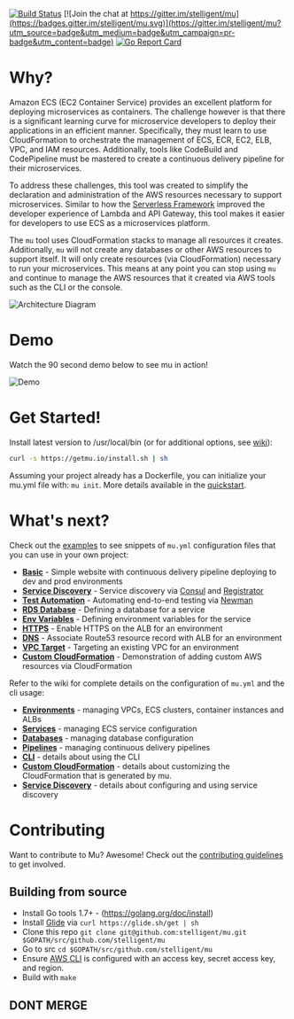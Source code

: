 [![Build Status](https://circleci.com/gh/stelligent/mu.svg?style=shield)](https://circleci.com/gh/stelligent/mu) [![Join the chat at https://gitter.im/stelligent/mu](https://badges.gitter.im/stelligent/mu.svg)](https://gitter.im/stelligent/mu?utm_source=badge&utm_medium=badge&utm_campaign=pr-badge&utm_content=badge) [![Go Report Card](https://goreportcard.com/badge/github.com/stelligent/mu)](https://goreportcard.com/report/github.com/stelligent/mu)


# Why?
Amazon ECS (EC2 Container Service) provides an excellent platform for deploying microservices as containers.  The challenge however is that there is a significant learning curve for microservice developers to deploy their applications in an efficient manner.  Specifically, they must learn to use CloudFormation to orchestrate the management of ECS, ECR, EC2, ELB, VPC, and IAM resources.  Additionally, tools like CodeBuild and CodePipeline must be mastered to create a continuous delivery pipeline for their microservices.

To address these challenges, this tool was created to simplify the declaration and administration of the AWS resources necessary to support microservices.  Similar to how the [Serverless Framework](https://serverless.com/) improved the developer experience of Lambda and API Gateway, this tool makes it easier for developers to use ECS as a microservices platform.

The `mu` tool uses CloudFormation stacks to manage all resources it creates.  Additionally, `mu` will not create any databases or other AWS resources to support itself.  It will only create resources (via CloudFormation) necessary to run your microservices.  This means at any point you can stop using `mu` and continue to manage the AWS resources that it created via AWS tools such as the CLI or the console.

![Architecture Diagram](https://github.com/stelligent/mu/wiki/img/mu-architecture.gif)

# Demo
Watch the 90 second demo below to see mu in action!

![Demo](https://github.com/stelligent/mu/wiki/quickstart/mu-quickstart.gif)

# Get Started!
Install latest version to /usr/local/bin (or for additional options, see [wiki](https://github.com/stelligent/mu/wiki/Installation)):

```bash
curl -s https://getmu.io/install.sh | sh
```

Assuming your project already has a Dockerfile, you can initialize your mu.yml file with: `mu init`.  More details available in the [quickstart](https://github.com/stelligent/mu/wiki/Quickstart).

# What's next?
Check out the [examples](examples) to see snippets of `mu.yml` configuration files that you can use in your own project:

* **[Basic](examples/basic)** - Simple website with continuous delivery pipeline deploying to dev and prod environments
* **[Service Discovery](examples/consul)** - Service discovery via [Consul](https://www.consul.io/) and [Registrator](http://gliderlabs.com/registrator/latest/)
* **[Test Automation](examples/pipeline-newman)** - Automating end-to-end testing via [Newman](https://github.com/postmanlabs/newman)
* **[RDS Database](examples/database)** - Defining a database for a service
* **[Env Variables](examples/service-env-vars)** - Defining environment variables for the service
* **[HTTPS](examples/elb-https)** - Enable HTTPS on the ALB for an environment
* **[DNS](examples/elb-dns)** - Associate Route53 resource record with ALB for an environment
* **[VPC Target](examples/vpc-target)** - Targeting an existing VPC for an environment
* **[Custom CloudFormation](examples/custom-cloudformation)** - Demonstration of adding custom AWS resources via CloudFormation

Refer to the wiki for complete details on the configuration of `mu.yml` and the cli usage:

* **[Environments](https://github.com/stelligent/mu/wiki/Environments)** - managing VPCs, ECS clusters, container instances and ALBs
* **[Services](https://github.com/stelligent/mu/wiki/Services)** - managing ECS service configuration
* **[Databases](https://github.com/stelligent/mu/wiki/Databases)** - managing database configuration
* **[Pipelines](https://github.com/stelligent/mu/wiki/Pipelines)** - managing continuous delivery pipelines
* **[CLI](https://github.com/stelligent/mu/wiki/CLI-Usage)** - details about using the CLI
* **[Custom CloudFormation](https://github.com/stelligent/mu/wiki/Custom-CloudFormation)** - details about customizing the CloudFormation that is generated by mu.
* **[Service Discovery](https://github.com/stelligent/mu/wiki/Service-Discovery)** - details about configuring and using service discovery

# Contributing

Want to contribute to Mu?  Awesome!  Check out the [contributing guidelines](CONTRIBUTING.md) to get involved.

## Building from source

* Install Go tools 1.7+ - (https://golang.org/doc/install)
* Install [Glide](https://github.com/Masterminds/glide) via `curl https://glide.sh/get | sh`
* Clone this repo `git clone git@github.com:stelligent/mu.git $GOPATH/src/github.com/stelligent/mu`
* Go to src `cd $GOPATH/src/github.com/stelligent/mu`
* Ensure [AWS CLI](http://docs.aws.amazon.com/cli/latest/userguide/cli-chap-getting-started.html) is configured with an access key, secret access key, and region.
* Build with `make`


## DONT MERGE
